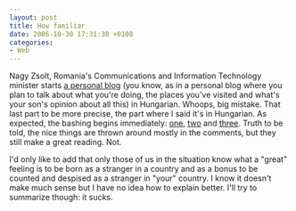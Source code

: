```yaml
---
layout: post
title: How familiar
date: 2006-10-30 17:31:30 +0100
categories:
- Web
---
```

Nagy Zsolt, Romania's Communications and Information Technology minister starts <a href="http://nagyzsolt.egologo.transindex.ro/">a personal blog</a> (you know, as in a personal blog where you plan to talk about what you're doing, the places you've visited and what's your son's opinion about all this) in Hungarian. Whoops, big mistake. That last part to be more precise, the part where I said it's in Hungarian. As expected, the bashing begins immediately: <a href="http://www.realitatea.net/21469_Ministrul-Nagy-Zsolt-si-a-facut-blog-in-limba-maghiara-.html">one</a>, <a href="http://pigbrother.xhost.ro/blog/index.php/2006/10/tupeu-2006/">two</a> and <a href="http://www.zoso.ro/2006/10/desi-nu-mai-e-o-stire.html">three</a>. Truth to be told, the nice things are thrown around mostly in the comments, but they still make a great reading. Not.

I'd only like to add that only those of us in the situation know what a "great" feeling is to be born as a stranger in a country and as a bonus to be counted and despised as a stranger in "your" country. I know it doesn't make much sense but I have no idea how to explain better. I'll try to summarize though: it sucks.

